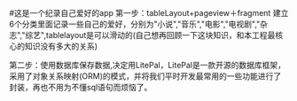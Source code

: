 #这是一个纪录自己爱好的app
第一步：tableLayout+pageview＋fragment 建立6个分类里面记录一些自己的爱好，分别为"小说","音乐","电影","电视剧","杂志","综艺",tablelayout是可以滑动的(自己想再回顾一下这块知识，和本工程最核心的知识没有多大的关系)


第二步：使用数据库保存数据,决定用LitePal，LitePal是一款开源的数据库框架，采用了对象关系映射(ORM)的模式，并将我们平时开发最常用的一些功能进行了封装，再也不用为不懂sql语句而烦恼了。
